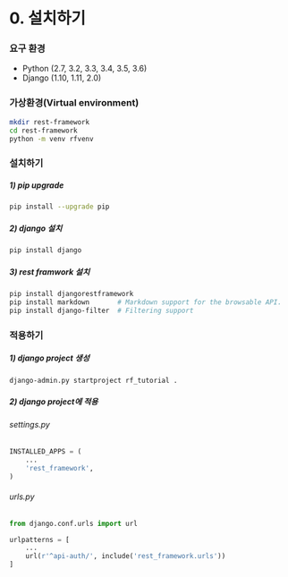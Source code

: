 # 0. 설치하기

### 요구 환경

- Python (2.7, 3.2, 3.3, 3.4, 3.5, 3.6)
- Django (1.10, 1.11, 2.0)



### 가상환경(Virtual environment)

```bash
mkdir rest-framework
cd rest-framework
python -m venv rfvenv
```



### 설치하기

##### 1) pip upgrade

```bash
pip install --upgrade pip
```



##### 2) django 설치

```bash
pip install django
```



##### 3) rest framwork 설치

```bash
pip install djangorestframework
pip install markdown       # Markdown support for the browsable API.
pip install django-filter  # Filtering support
```



### 적용하기

##### 1) django project 생성

```bash
django-admin.py startproject rf_tutorial .
```



##### 2) django project에 적용

###### settings.py

```python
INSTALLED_APPS = (
    ...
    'rest_framework',
)
```



###### urls.py

```python
from django.conf.urls import url

urlpatterns = [
    ...
    url(r'^api-auth/', include('rest_framework.urls'))
]
```


